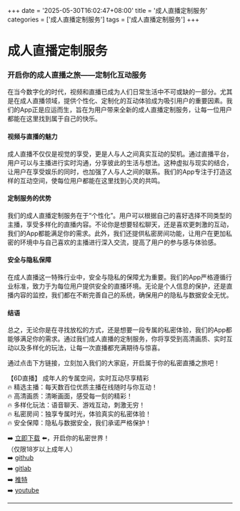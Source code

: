 +++
date = '2025-05-30T16:02:47+08:00'
title = '成人直播定制服务'
categories = ['成人直播定制服务']
tags = ['成人直播定制服务']
+++

# 成人直播定制服务

### 开启你的成人直播之旅——定制化互动服务

在当今数字化的时代，视频和直播已成为人们日常生活中不可或缺的一部分。尤其是在成人直播领域，提供个性化、定制化的互动体验成为吸引用户的重要因素。我们的App正是应运而生，旨在为用户带来全新的成人直播定制服务，让每一位用户都能在这里找到属于自己的快乐。

#### 视频与直播的魅力

成人直播不仅仅是视觉的享受，更是人与人之间真实互动的契机。通过直播平台，用户可以与主播进行实时沟通，分享彼此的生活与想法。这种虚拟与现实的结合，让用户在享受娱乐的同时，也加强了人与人之间的联系。我们的App专注于打造这样的互动空间，使每位用户都能在这里找到心灵的共鸣。

#### 定制服务的优势

我们的成人直播定制服务在于“个性化”。用户可以根据自己的喜好选择不同类型的主播，享受多样化的直播内容。不论你是想要轻松聊天，还是喜欢更刺激的互动，我们的App都能满足你的需求。此外，我们还提供私密房间功能，让用户在更加私密的环境中与自己喜欢的主播进行深入交流，提高了用户的参与感与体验感。

#### 安全与隐私保障

在成人直播这一特殊行业中，安全与隐私的保障尤为重要。我们的App严格遵循行业标准，致力于为每位用户提供安全的直播环境。无论是个人信息的保护，还是直播内容的监控，我们都在不断完善自己的系统，确保用户的隐私与数据安全无忧。

#### 结语

总之，无论你是在寻找放松的方式，还是想要一段专属的私密体验，我们的App都能够满足你的需求。通过我们成人直播的定制服务，你将享受到高清画质、实时互动以及多样化的玩法，让每一次直播都充满期待与惊喜。

通过点击下方链接，立刻加入我们的大家庭，开启属于你的私密直播之旅吧！

【6D直播】
成年人的专属空间，实时互动尽享精彩  
🔥 精选主播：每天数百位优质主播在线随时与你互动！  
🔥 高清画质：清晰画面，感受每一刻的精彩！  
🔥 多样化玩法：语音聊天、游戏互动，刺激无穷！  
🔥 私密房间：独享专属时光，体验真实的私密体验！  
🔥 安全保障：隐私与数据安全，我们承诺严格保护！  

➡️ [立即下载](https://down123.s3.ap-east-1.amazonaws.com/down/down.html?channelCode=blog) ⬅️，开启你的私密世界！  
（仅限18岁以上成年人）  
➡️ [github](https://aldult-live.github.io/)  
➡️ [gitlab](https://seo-09598d.gitlab.io/)  
➡️ [推特](https://x.com/wegame33)  
➡️ [youtube](https://www.youtube.com/@6Dlive)  

---
